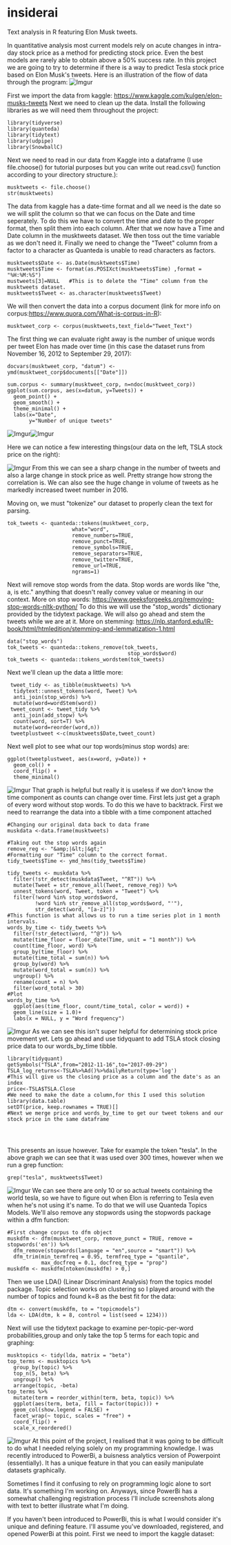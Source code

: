 # insiderai
Text analysis in R featuring Elon Musk tweets.

In quantitative analysis most current models rely on acute changes in intra-day stock price as a method for predicting stock price. Even the best models are rarely able to obtain above a 50% success rate. In this project we are going to try to determine if there is a way to predict Tesla stock price based on Elon Musk's tweets. Here is an illustration of the flow of data through the program:
![Imgur](https://i.imgur.com/jHnPgrw.jpg)

First we import the data from kaggle: https://www.kaggle.com/kulgen/elon-musks-tweets
Next we need to clean up the data. 
Install the following libraries as we will need them throughout the project:
```
library(tidyverse)
library(quanteda)
library(tidytext)
library(udpipe)
library(SnowballC)
```
Next we need to read in our data from Kaggle into a dataframe (I use file.choose() for tutorial purposes but you can write out read.csv() function according to your directory structure.):
```
musktweets <- file.choose()
str(musktweets)
```
The data from kaggle has a date-time format and all we need is the date so we will split the column so that we can focus on the Date and time seperately. To do this we have to convert the time and date to the proper format, then split them into each column. After that we now have a Time and Date column in the musktweets dataset. We then toss out the time variable as we don't need it. Finally we need to change the "Tweet" column from a factor to a character as Quanteda is unable to read characters as factors. 
```
musktweets$Date <- as.Date(musktweets$Time)
musktweets$Time <- format(as.POSIXct(musktweets$Time) ,format = "%H:%M:%S") 
mustweets[3]=NULL   #This is to delete the "Time" column from the musktweets dataset.
musktweets$Tweet <- as.character(musktweets$Tweet)

```
We will then convert the data into a corpus document (link for more info on corpus:https://www.quora.com/What-is-corpus-in-R):
```
musktweet_corp <- corpus(musktweets,text_field="Tweet_Text")
```
The first thing we can evaluate right away is the number of unique words per tweet Elon has made over time (in this case the dataset runs from November 16, 2012 to September 29, 2017):
```
docvars(musktweet_corp, "datum") <- ymd(musktweet_corp$documents[["Date"]])

sum.corpus <- summary(musktweet_corp, n=ndoc(musktweet_corp))
ggplot(sum.corpus, aes(x=datum, y=Tweets)) +
  geom_point() +
  geom_smooth() +
  theme_minimal() + 
  labs(x="Date", 
       y="Number of unique tweets"
 ```
 ![Imgur](https://i.imgur.com/XGAaDlg.png)![Imgur](https://i.imgur.com/VfE7j2U.png)
 
 Here we can notice a few interesting things(our data on the left, TSLA stock price on the right):

![Imgur](https://i.imgur.com/wJ8z1KV.png)
From this we can see a sharp change in the number of tweets and also a large change in stock price as well. Pretty strange how strong the correlation is. We can also see the huge change in volume of tweets as he markedly increased tweet number in 2016. 

Moving on, we must "tokenize" our dataset to properly clean the text for parsing. 
```
tok_tweets <- quanteda::tokens(musktweet_corp,
                     what="word",
                     remove_numbers=TRUE,
                     remove_punct=TRUE,
                     remove_symbols=TRUE,
                     remove_separators=TRUE,
                     remove_twitter=TRUE,
                     remove_url=TRUE,
                     ngrams=1)
```
Next will remove stop words from the data. Stop words are words like "the, a, is etc." anything that doesn't really convey value or meaning in our context. More on stop words: https://www.geeksforgeeks.org/removing-stop-words-nltk-python/
To do this we will use the "stop_words" dictionary provided by the tidytext package. We will also go ahead and stem the tweets while we are at it. More on stemming: https://nlp.stanford.edu/IR-book/html/htmledition/stemming-and-lemmatization-1.html
```
data("stop_words")
tok_tweets <- quanteda::tokens_remove(tok_tweets,
                                       stop_words$word)
tok_tweets <- quanteda::tokens_wordstem(tok_tweets)

```
Next we'll clean up the data a little more:
```
 tweet_tidy <- as_tibble(musktweets) %>% 
  tidytext::unnest_tokens(word, Tweet) %>%
  anti_join(stop_words) %>%
  mutate(word=wordStem(word))
 tweet_count <- tweet_tidy %>%
  anti_join(add_stopw) %>%
  count(word, sort=T) %>%
  mutate(word=reorder(word,n))
 tweetplustweet <-c(musktweets$Date,tweet_count)
```
Next well plot to see what our top words(minus stop words) are:
```
ggplot(tweetplustweet, aes(x=word, y=Date)) +
  geom_col() + 
  coord_flip() +
  theme_minimal()
```
![Imgur](https://i.imgur.com/BXm1S5D.png)
That graph is helpful but really it is useless if we don't know the time component as counts can change over time. 
First lets just get a graph of every word without stop words. To do this we have to backtrack. First we need to rearrange the data into a tibble with a time component attached
```
#Changing our original data back to data frame
muskdata <-data.frame(musktweets)

#Taking out the stop words again
remove_reg <- "&amp;|&lt;|&gt;"
#Formatting our "Time" column to the correct format. 
tidy_tweets$Time <- ymd_hms(tidy_tweets$Time)

tidy_tweets <- muskdata %>% 
  filter(!str_detect(muskdata$Tweet, "^RT")) %>%
  mutate(Tweet = str_remove_all(Tweet, remove_reg)) %>%
  unnest_tokens(word, Tweet, token = "Tweet") %>%
  filter(!word %in% stop_words$word,
         !word %in% str_remove_all(stop_words$word, "'"),
         str_detect(word, "[a-z]"))
#This function is what allows us to run a time series plot in 1 month intervals.
words_by_time <- tidy_tweets %>%
  filter(!str_detect(word, "^@")) %>%
  mutate(time_floor = floor_date(Time, unit = "1 month")) %>%
  count(time_floor, word) %>%
  group_by(time_floor) %>%
  mutate(time_total = sum(n)) %>%
  group_by(word) %>%
  mutate(word_total = sum(n)) %>%
  ungroup() %>%
  rename(count = n) %>%
  filter(word_total > 30)
#Plot
words_by_time %>%
  ggplot(aes(time_floor, count/time_total, color = word)) +
  geom_line(size = 1.0)+
  labs(x = NULL, y = "Word frequency")

```
![Imgur](https://imgur.com/pWLtpVd.png)
As we can see this isn't super helpful for determining stock price movement yet. Lets go ahead and use tidyquant to add TSLA stock closing price data to our words_by_time tibble.
```
library(tidyquant)
getSymbols("TSLA",from="2012-11-16",to="2017-09-29")
TSLA_log_returns<-TSLA%>%Ad()%>%dailyReturn(type='log')
#This will give us the closing price as a column and the date's as an index
price<-TSLA$TSLA.Close
#We need to make the date a column,for this I used this solution
library(data.table)
setDT(price, keep.rownames = TRUE)[]
#Next we merge price and words_by_time to get our tweet tokens and our stock price in the same dataframe




```
This presents an issue however. Take for example the token "tesla". In the above graph we can see that it was used over 300 times, however when we run a grep function: 
```
grep("tesla", musktweets$Tweet)
```
![Imgur](https://i.imgur.com/vsKxlx9.png)
We can see there are only 10 or so actual tweets containing the world tesla, so we have to figure out when Elon is referring to Tesla even when he's not using it's name. To do that we will use Quanteda Topics Models. We'll also remove any stopwords using the stopwords package within a dfm function:

```
#First change corpus to dfm object
muskdfm <- dfm(musktweet_corp, remove_punct = TRUE, remove = stopwords('en')) %>% 
  dfm_remove(stopwords(language = "en",source = "smart")) %>% 
  dfm_trim(min_termfreq = 0.95, termfreq_type = "quantile", 
           max_docfreq = 0.1, docfreq_type = "prop")
muskdfm <- muskdfm[ntoken(muskdfm) > 0,]
```
Then we use LDA() (Linear Discriminant Analysis) from the topics model package. Topic selection works on clustering so I played around with the number of topics and found k=8 as the best fit for the data:

```
dtm <- convert(muskdfm, to = "topicmodels")
lda <- LDA(dtm, k = 8, control = list(seed = 1234)))
```
Next will use the tidytext package to examine per-topic-per-word probabilities,group and only take the top 5 terms for each topic and graphing:
```
musktopics <- tidy(lda, matrix = "beta")
top_terms <- musktopics %>%
  group_by(topic) %>%
  top_n(5, beta) %>%
  ungroup() %>%
  arrange(topic, -beta)
top_terms %>%
  mutate(term = reorder_within(term, beta, topic)) %>%
  ggplot(aes(term, beta, fill = factor(topic))) +
  geom_col(show.legend = FALSE) +
  facet_wrap(~ topic, scales = "free") +
  coord_flip() +
  scale_x_reordered()
  ```
 ![Imgur](https://i.imgur.com/uGxAS2T.png)
At this point of the project, I realised that it was going to be difficult to do what I needed relying solely on my programming knowledge. I was recently introduced to PowerBi, a buisness analytics version of Powerpoint (essentially). It has a unique feature in that you can easily manipulate datasets graphically. 

Sometimes I find it confusing to rely on programming logic alone to sort data. It's something I'm working on. Anyways, since PowerBi has a somewhat challenging registration process I'll include screenshots along with text to better illustrate what I'm doing. 

If you haven't been introduced to PowerBi, this is what I would consider it's unique and defining feature. I'll assume you've downloaded, registered, and opened PowerBi at this point. First we need to import the kaggle dataset:
  ```






